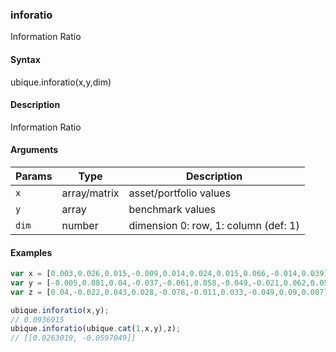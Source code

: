### inforatio

Information Ratio


#### Syntax

ubique.inforatio(x,y,dim)


#### Description

Information Ratio  



#### Arguments

|Params|Type|Description
|---------|----|-----------
|`x` | array/matrix | asset/portfolio values
|`y` | array | benchmark values
|`dim` | number | dimension 0: row, 1: column (def: 1)


#### Examples

```js
var x = [0.003,0.026,0.015,-0.009,0.014,0.024,0.015,0.066,-0.014,0.039];
var y = [-0.005,0.081,0.04,-0.037,-0.061,0.058,-0.049,-0.021,0.062,0.058];
var z = [0.04,-0.022,0.043,0.028,-0.078,-0.011,0.033,-0.049,0.09,0.087];

ubique.inforatio(x,y);
// 0.0936915
ubique.inforatio(ubique.cat(1,x,y),z);
// [[0.0263019, -0.0597049]]
```

